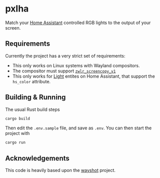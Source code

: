 # pxlha

Match your [Home Assistant](https://www.home-assistant.io/) controlled RGB lights to the output of your screen.

## Requirements

Currently the project has a very strict set of requirements:

 - This only works on Linux systems with Wayland compositors.
 - The compositor must support [`zwlr_screencopy_v1`](https://wayland.app/protocols/wlr-screencopy-unstable-v1)
 - This only works for [Light](https://www.home-assistant.io/integrations/light/) entites on Home Assistant, that support the `hs_color` attribute.

## Building & Running

The usual Rust build steps

```sh
cargo build
```

Then edit the `.env.sample` file, and save as `.env`. You can then start the project with

```sh
cargo run
```

## Acknowledgements

This code is heavily based upon the [wayshot](https://github.com/waycrate/wayshot) project.